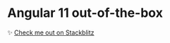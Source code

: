 # Angular 11 out-of-the-box

:sparkles: [Check me out on Stackblitz](https://stackblitz.com/edit/ng11-blank)